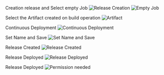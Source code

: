 Creation release and Select empty Job
![Release Creation](/releaseCreation.png "Release creation")
![Empty Job](/emptyJob.png "Empty Job")

Select the Artifact created on build operation
![Artifact](/artifactFromBuilding.png "Artifact")

Continuous Deployment
![Continuous Deployment](/continuousDeployment.png "Continuous Deployment")

Set Name and Save
![Set Name and Save](/setNameAndSave.png "Set Name and Save")

Release Created
![Release Created](/releaseCreated.png "Release Created")

Release Deployed
![Release Deployed](/releaseDeployed.png "Release Deployed")

Release Deployed
![Permission needed](/permissionNeeded.png "Permission needed")
